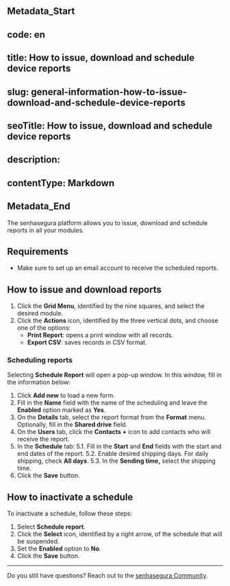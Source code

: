 ## Metadata_Start 
## code: en
## title: How to issue, download and schedule device reports 
## slug: general-information-how-to-issue-download-and-schedule-device-reports 
## seoTitle: How to issue, download and schedule device reports 
## description:  
## contentType: Markdown 
## Metadata_End
The senhasegura platform allows you to issue, download and schedule reports in all your modules.

## Requirements
* Make sure to set up an email account to receive the scheduled reports.

## How to issue and download reports

1. Click the **Grid Menu**, identified by the nine squares, and select the desired module.
2. Click the **Actions** icon, identified by the three vertical dots, and choose one of the options:
    * **Print Report**: opens a print window with all records.
    * **Export CSV**: saves records in CSV format.

### Scheduling reports

Selecting **Schedule Report** will open a pop-up window. In this window, fill in the information below:

1. Click **Add new** to load a new form.
2. Fill in the **Name** field with the name of the scheduling and leave the **Enabled** option marked as **Yes**.
3. On the **Details** tab, select the report format from the **Format** menu. Optionally, fill in the **Shared drive** field.
4. On the **Users** tab, click the **Contacts +** icon to add contacts who will receive the report.
5. In the **Schedule** tab:
    5.1. Fill in the **Start** and **End** fields with the start and end dates of the report.
    5.2. Enable desired shipping days. For daily shipping, check **All days**.
    5.3. In the **Sending time,** select the shipping time.
6. Click the **Save** button.

## How to inactivate a schedule

To inactivate a schedule, follow these steps:

1. Select **Schedule report**.
2. Click the **Select** icon, identified by a right arrow, of the schedule that will be suspended.
3. Set the **Enabled** option to **No**.
4. Click the **Save** button.

***

Do you still have questions? Reach out to the [senhasegura Community](https://community.senhasegura.io/).
